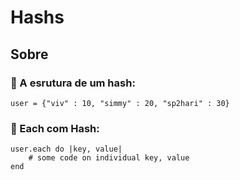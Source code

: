 # Hashs

## Sobre

### :small_orange_diamond: A esrutura de um hash:

```
user = {"viv" : 10, "simmy" : 20, "sp2hari" : 30}
```

### :small_orange_diamond: Each com Hash:

```
user.each do |key, value|
    # some code on individual key, value
end
```